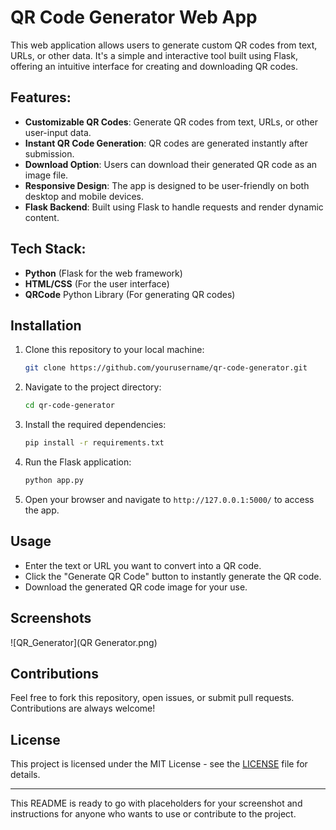 # QR Code Generator Web App

This web application allows users to generate custom QR codes from text, URLs, or other data. It's a simple and interactive tool built using Flask, offering an intuitive interface for creating and downloading QR codes.

## Features:
- **Customizable QR Codes**: Generate QR codes from text, URLs, or other user-input data.
- **Instant QR Code Generation**: QR codes are generated instantly after submission.
- **Download Option**: Users can download their generated QR code as an image file.
- **Responsive Design**: The app is designed to be user-friendly on both desktop and mobile devices.
- **Flask Backend**: Built using Flask to handle requests and render dynamic content.

## Tech Stack:
- **Python** (Flask for the web framework)
- **HTML/CSS** (For the user interface)
- **QRCode** Python Library (For generating QR codes)

## Installation

1. Clone this repository to your local machine:
   ```bash
   git clone https://github.com/yourusername/qr-code-generator.git
   ```

2. Navigate to the project directory:
   ```bash
   cd qr-code-generator
   ```

3. Install the required dependencies:
   ```bash
   pip install -r requirements.txt
   ```

4. Run the Flask application:
   ```bash
   python app.py
   ```

5. Open your browser and navigate to `http://127.0.0.1:5000/` to access the app.

## Usage

- Enter the text or URL you want to convert into a QR code.
- Click the "Generate QR Code" button to instantly generate the QR code.
- Download the generated QR code image for your use.

## Screenshots

![QR_Generator](QR Generator.png)


## Contributions

Feel free to fork this repository, open issues, or submit pull requests. Contributions are always welcome!

## License

This project is licensed under the MIT License - see the [LICENSE](LICENSE) file for details.

---

This README is ready to go with placeholders for your screenshot and instructions for anyone who wants to use or contribute to the project.
